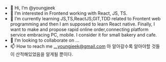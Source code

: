 - 👋 Hi, I’m @youngjeek
- 👀 I’m interested in Frontend working with React, JS, TS.
- 🌱 I’m currently learning JS,TS,ReactJS,GIT,TDD related to Frontent web programming and then I am supposed to learn React native. Finally, I want to make and propose rapid online order,connecting platform service embracing PC, mobile. I consider it for small bakery and cafe.
- 💞️ I’m looking to collaborate on ...
- 📫 How to reach me ...youngjeek@gmail.com
아 알아갈수록 알아야할 것들이 산적해있었음을 알게될 뿐이다.
<!---
youngjeek/youngjeek is a ✨ special ✨ repository because its `README.md` (this file) appears on your GitHub profile.
You can click the Preview link to take a look at your changes.
--->
